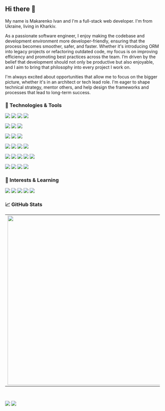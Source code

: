 ## Hi there 👋

My name is Makarenko Ivan and I'm a full-stack web developer. I'm from Ukraine, living in Kharkiv.

As a passionate software engineer, I enjoy making the codebase and development environment more developer-friendly, ensuring that the process becomes smoother, safer, and faster. Whether it's introducing ORM into legacy projects or refactoring outdated code, my focus is on improving efficiency and promoting best practices across the team. I’m driven by the belief that development should not only be productive but also enjoyable, and I aim to bring that philosophy into every project I work on.

I'm always excited about opportunities that allow me to focus on the bigger picture, whether it's in an architect or tech lead role. I'm eager to shape technical strategy, mentor others, and help design the frameworks and processes that lead to long-term success.


### 🔧 Technologies & Tools

![](https://img.shields.io/badge/Code-JavaScript-informational?style=flat-square&logo=javascript&color=5194f0)
![](https://img.shields.io/badge/Framwork-React-informational?style=flat-square&logo=react&color=5194f0)
![](https://img.shields.io/badge/NodeJS-Hapi.js-informational?style=flat-square&logo=hapijs&color=5194f0)
![](https://img.shields.io/badge/Framework-VueJS-informational?style=flat-square&logo=vuedotjs&color=5194f0)

![](https://img.shields.io/badge/Code-Python-informational?style=flat-square&logo=python&color=5194f0)
![](https://img.shields.io/badge/Framwork-Django-informational?style=flat-square&logo=django&color=5194f0)
![](https://img.shields.io/badge/Framwork-FastAPI-informational?style=flat-square&logo=fastapi&color=5194f0)

![](https://img.shields.io/badge/Code-PHP-informational?style=flat-square&logo=PHP&color=5194f0)
![](https://img.shields.io/badge/Framework-Yii2-informational?style=flat-square&logo=yii&color=5194f0)
![](https://img.shields.io/badge/Framework-Laravel-informational?style=flat-square&logo=Laravel&color=5194f0)

![](https://img.shields.io/badge/TiDB-informational?style=flat-square&logo=TiDB&color=4A4A55)
![](https://img.shields.io/badge/MySQL-informational?style=flat-square&logo=mysql&color=4A4A55)
![](https://img.shields.io/badge/MongoDB-informational?style=flat-square&logo=mongodb&color=4A4A55)
![](https://img.shields.io/badge/PostgreSQL-informational?style=flat-square&logo=postgresql&color=4A4A55)

![](https://img.shields.io/badge/ClickHouse-informational?style=flat-square&logo=clickhouse&color=4A4A55)
![](https://img.shields.io/badge/ElasticSearch-informational?style=flat-square&logo=elasticsearch&color=4A4A55)
![](https://img.shields.io/badge/Sphinx-informational?style=flat-square&color=4A4A55)
![](https://img.shields.io/badge/RabbitMQ-informational?style=flat-square&logo=rabbitmq&color=4A4A55)
![](https://img.shields.io/badge/Redis-informational?style=flat-square&logo=redis&color=4A4A55)

![](https://img.shields.io/badge/Editor-VS%20Code-informational?style=flat-square&logo=visual-studio-code&color=5194f0)
![](https://img.shields.io/badge/Editor-PyCharm-informational?style=flat-square&logo=pycharm&color=5194f0)
![](https://img.shields.io/badge/OS-Linux-informational?style=flat-square&logo=linux&color=5194f0&bgcolor=110d17)
![](https://img.shields.io/badge/OS-Windows-informational?style=flat-square&logo=windows&color=5194f0&bgcolor=110d17)

### 🔧 Interests & Learning

![](https://img.shields.io/badge/Machine%20Learning-informational?style=flat-square&color=5194f0)
![](https://img.shields.io/badge/Framework-Fastify-informational?style=flat-square&logo=fastify&color=5194f0)
![](https://img.shields.io/badge/Framework-NestJS-informational?style=flat-square&logo=nestjs&color=5194f0)
![](https://img.shields.io/badge/Framework-Symphony-informational?style=flat-square&logo=Symphony&color=5194f0)
![](https://img.shields.io/badge/Framework-ASP.net-informational?style=flat-square&logo=ASP.net&color=5194f0)


### 📈 GitHub Stats
<p align="center">
  <table>
  <tr>
      <td><img width="550px" align="left" src="https://github-readme-stats.vercel.app/api?username=IvanMakarenko&hide_border=true&count_private=true&layout=compact&hide_title=true&show_icons=true&theme=dark&icon_color=5194f0&bg_color=0d1117" /></td>
      <td><img width="550px" src="https://github-readme-stats.vercel.app/api/top-langs/?username=IvanMakarenko&hide=html&layout=compact&hide_border=true&hide_title=true&theme=dark&icon_color=5194f0&bg_color=0d1117" /></td>
  </tr>   
</table>
</p>

<br />

<p>
  <a href="https://www.linkedin.com/in/ivan-makarenko-050a924a/"><img src="https://img.shields.io/badge/-Resume-5194f0?style=flat-square&logo=LinkedIn" /></a>
  <a target="_blank" href="https://mailhide.io/e/r9VspMf3"><img src="https://img.shields.io/badge/email-reveal-2a8?style=flat-square&logo=gmail&color=5194f0" /></a>
</p>
